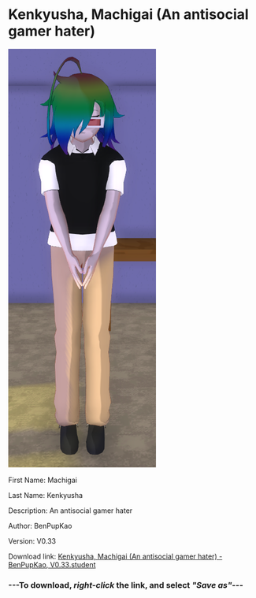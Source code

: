 # Kenkyusha, Machigai (An antisocial gamer hater)

<img src = "https://raw.githubusercontent.com/Arbiter1223/Daigaku-Gurashi-Custom-Students/master/Students/Files/Kenkyusha%2C%20Machigai%20(An%20antisocial%20gamer%20hater).png">

First Name: Machigai

Last Name: Kenkyusha

Description: An antisocial gamer hater

Author: BenPupKao

Version: V0.33

Download link: <a href="https://raw.githubusercontent.com/Arbiter1223/Daigaku-Gurashi-Custom-Students/master/Students/Files/Kenkyusha%2C%20Machigai%20(An%20antisocial%20gamer%20hater)%20-%20BenPupKao%2C%20V0.33.student">Kenkyusha, Machigai (An antisocial gamer hater) - BenPupKao, V0.33.student</a>

### ---**To download, _right-click_ the link, and select _"Save as"_**---
